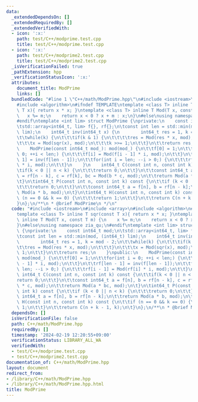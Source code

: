 ```yaml
---
data:
  _extendedDependsOn: []
  _extendedRequiredBy: []
  _extendedVerifiedWith:
  - icon: ':x:'
    path: test/C++/modprime.test.cpp
    title: test/C++/modprime.test.cpp
  - icon: ':x:'
    path: test/C++/modprime2.test.cpp
    title: test/C++/modprime2.test.cpp
  _isVerificationFailed: true
  _pathExtension: hpp
  _verificationStatusIcon: ':x:'
  attributes:
    document_title: ModPrime
    links: []
  bundledCode: "#line 1 \"C++/math/ModPrime.hpp\"\n#include <iostream>\n#include <array>\n\
    #include <algorithm>\n#ifndef TEMPLATE\ntemplate <class T> inline T sqr(const\
    \ T x){ return x * x; }\ntemplate <class T> inline T Mod(T x, const T m) {\n \
    \   x %= m;\n    return x < 0 ? x + m : x;\n}\n#else\nusing namespace zia_qu;\n\
    #endif\ntemplate <int lim> struct ModPrime {\nprivate:\n    const int64_t mod;\n\
    \tstd::array<int64_t, lim> f{}, rf{};\n\tconst int len = std::min(mod, (int64_t)\
    \ lim);\n    int64_t inv(int64_t x) {\n        int64_t res = 1, k = mod - 2;\n\
    \t\twhile(k) {\n\t\t\tif(k & 1) {\n\t\t\t\tres = Mod(res * x, mod);\n\t\t\t}\n\
    \t\t\tx = Mod(sqr(x), mod);\n\t\t\tk >>= 1;\n\t\t}\n\t\treturn res;\n    }\npublic:\n\
    \    ModPrime(const int64_t mod_): mod(mod_) {\n\t\tf[0] = 1;\n\t\tfor(int i =\
    \ 0; ++i < len;) {\n\t\t\tf[i] = Mod(f[i - 1] * i, mod);\n\t\t}\n\t\trf[len -\
    \ 1] = inv(f[len - 1]);\n\t\tfor(int i = len; --i > 0;) {\n\t\t\trf[i - 1] = Mod(rf[i]\
    \ * i, mod);\n\t\t}\n    }\n    int64_t C(const int n, const int k) const {\n\t\
    \tif(k < 0 || n < k) {\n\t\t\treturn 0;\n\t\t}\n\t\tconst int64_t a = f[n], b\
    \ = rf[n - k], c = rf[k], bc = Mod(b * c, mod);\n\t\treturn Mod(a * bc, mod);\n\
    \t}\n\tint64_t P(const int n, const int k) const {\n\t\tif (k < 0 || n < k) {\n\
    \t\t\treturn 0;\n\t\t}\n\t\tconst int64_t a = f[n], b = rf[n - k];\n\t\treturn\
    \ Mod(a * b, mod);\n\t}\n\tint64_t H(const int n, const int k) const {\n\t\tif\
    \ (n == 0 && k == 0) {\n\t\t\treturn 1;\n\t\t}\n\t\treturn C(n + k - 1, k);\n\t\
    }\n};\n/**\n * @brief ModPrime\n */\n"
  code: "#include <iostream>\n#include <array>\n#include <algorithm>\n#ifndef TEMPLATE\n\
    template <class T> inline T sqr(const T x){ return x * x; }\ntemplate <class T>\
    \ inline T Mod(T x, const T m) {\n    x %= m;\n    return x < 0 ? x + m : x;\n\
    }\n#else\nusing namespace zia_qu;\n#endif\ntemplate <int lim> struct ModPrime\
    \ {\nprivate:\n    const int64_t mod;\n\tstd::array<int64_t, lim> f{}, rf{};\n\
    \tconst int len = std::min(mod, (int64_t) lim);\n    int64_t inv(int64_t x) {\n\
    \        int64_t res = 1, k = mod - 2;\n\t\twhile(k) {\n\t\t\tif(k & 1) {\n\t\t\
    \t\tres = Mod(res * x, mod);\n\t\t\t}\n\t\t\tx = Mod(sqr(x), mod);\n\t\t\tk >>=\
    \ 1;\n\t\t}\n\t\treturn res;\n    }\npublic:\n    ModPrime(const int64_t mod_):\
    \ mod(mod_) {\n\t\tf[0] = 1;\n\t\tfor(int i = 0; ++i < len;) {\n\t\t\tf[i] = Mod(f[i\
    \ - 1] * i, mod);\n\t\t}\n\t\trf[len - 1] = inv(f[len - 1]);\n\t\tfor(int i =\
    \ len; --i > 0;) {\n\t\t\trf[i - 1] = Mod(rf[i] * i, mod);\n\t\t}\n    }\n   \
    \ int64_t C(const int n, const int k) const {\n\t\tif(k < 0 || n < k) {\n\t\t\t\
    return 0;\n\t\t}\n\t\tconst int64_t a = f[n], b = rf[n - k], c = rf[k], bc = Mod(b\
    \ * c, mod);\n\t\treturn Mod(a * bc, mod);\n\t}\n\tint64_t P(const int n, const\
    \ int k) const {\n\t\tif (k < 0 || n < k) {\n\t\t\treturn 0;\n\t\t}\n\t\tconst\
    \ int64_t a = f[n], b = rf[n - k];\n\t\treturn Mod(a * b, mod);\n\t}\n\tint64_t\
    \ H(const int n, const int k) const {\n\t\tif (n == 0 && k == 0) {\n\t\t\treturn\
    \ 1;\n\t\t}\n\t\treturn C(n + k - 1, k);\n\t}\n};\n/**\n * @brief ModPrime\n */"
  dependsOn: []
  isVerificationFile: false
  path: C++/math/ModPrime.hpp
  requiredBy: []
  timestamp: '2024-02-19 12:20:55+09:00'
  verificationStatus: LIBRARY_ALL_WA
  verifiedWith:
  - test/C++/modprime.test.cpp
  - test/C++/modprime2.test.cpp
documentation_of: C++/math/ModPrime.hpp
layout: document
redirect_from:
- /library/C++/math/ModPrime.hpp
- /library/C++/math/ModPrime.hpp.html
title: ModPrime
---
```

